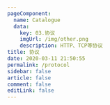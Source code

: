 ```yaml
---
pageComponent: 
  name: Catalogue
  data: 
    key: 03.协议
    imgUrl: /img/other.png
    description: HTTP、TCP等协议
title: 协议
date: 2020-03-11 21:50:55
permalink: /protocol
sidebar: false
article: false
comment: false
editLink: false
---
```

